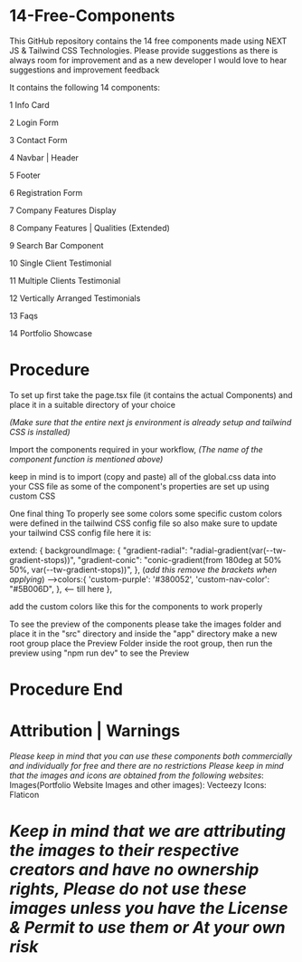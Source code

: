 # 14-Free-Components

This GitHub repository contains the 14 free components made using NEXT JS & Tailwind CSS Technologies.
Please provide suggestions as there is always room for improvement and as a new developer I would love to hear suggestions and improvement feedback

It contains the following 14 components:

1 Info Card

2 Login Form

3 Contact Form

4 Navbar | Header

5 Footer

6 Registration Form

7 Company Features Display

8 Company Features | Qualities (Extended)

9 Search Bar Component

10 Single Client Testimonial

11 Multiple Clients Testimonial

12 Vertically Arranged Testimonials

13 Faqs

14 Portfolio Showcase 

# Procedure

To set up first take the page.tsx file (it contains the actual Components) and place it in a suitable directory of your choice

*(Make sure that the entire next js environment is already setup and tailwind CSS is installed)* 

Import the components required in your workflow, *(The name of the component function is mentioned above)* 

keep in mind is to import (copy and paste) all of the global.css data into your CSS file as some of the component's properties are set up using custom CSS



One final thing To properly see some colors some specific custom colors were defined in the tailwind CSS config file so also make sure to update your tailwind CSS config file here it is:

extend: {
      backgroundImage: {
        "gradient-radial": "radial-gradient(var(--tw-gradient-stops))",
        "gradient-conic":
          "conic-gradient(from 180deg at 50% 50%, var(--tw-gradient-stops))",
      },
      (*add this remove the brackets when applying*) -->colors:{
        'custom-purple': '#380052',
        'custom-nav-color': "#5B006D",
      }, <-- till here
    },

add the custom colors like this for the components to work properly

To see the preview of the components please take the images folder and place it in the "src" directory and inside the "app" directory make a new root group place the Preview Folder inside the root group, then run the preview using "npm run dev" to see the Preview

# Procedure End


# Attribution | Warnings
*Please keep in mind that you can use these components both commercially and individually for free and there are no restrictions*
*Please keep in mind that the images and icons are obtained from the following websites*:
Images(Portfolio Website Images and other images): Vecteezy
Icons: Flaticon

# *Keep in mind that we are attributing the images to their respective creators and have no ownership rights, Please do not use these images unless you have the License & Permit to use them or At your own risk*
